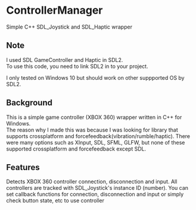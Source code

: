 # ControllerManager
Simple C++ SDL_Joystick and SDL_Haptic wrapper

## Note
I used SDL GameController and Haptic in SDL2.<br>
To use this code, you need to link SDL2 in to your project.

I only tested on Windows 10 but should work on other suppported OS by SDL2. 

## Background
This is a simple game controller (XBOX 360) wrapper written in C++ for Windows.<br>
The reason why I made this was because I was looking for library that supports crossplatform and forcefeedback(vibration/rumble/haptic). 
There were many options such as XInput, SDL, SFML, GLFW, but none of these supported crossplatform and forcefeedback except SDL.

## Features
Detects XBOX 360 controller connection, disconnection and input.
All controllers are tracked with SDL_Joystick's instance ID (number). 
You can set callback functions for connection, disconnection and input or simply check button state, etc to use controller
